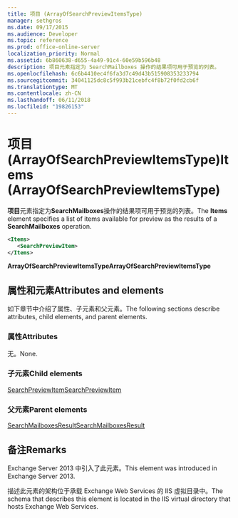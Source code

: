 ```yaml
---
title: 项目 (ArrayOfSearchPreviewItemsType)
manager: sethgros
ms.date: 09/17/2015
ms.audience: Developer
ms.topic: reference
ms.prod: office-online-server
localization_priority: Normal
ms.assetid: 6b860638-d655-4a49-91c4-60e59b596b48
description: 项目元素指定为 SearchMailboxes 操作的结果项可用于预览的列表。
ms.openlocfilehash: 6c6b4410ec4f6fa3d7c49d43b515908353233794
ms.sourcegitcommit: 34041125dc8c5f993b21cebfc4f8b72f0fd2cb6f
ms.translationtype: MT
ms.contentlocale: zh-CN
ms.lasthandoff: 06/11/2018
ms.locfileid: "19826153"
---
```

# <a name="items-arrayofsearchpreviewitemstype"></a><span data-ttu-id="14add-103">项目 (ArrayOfSearchPreviewItemsType)</span><span class="sxs-lookup"><span data-stu-id="14add-103">Items (ArrayOfSearchPreviewItemsType)</span></span>

<span data-ttu-id="14add-104">**项目**元素指定为**SearchMailboxes**操作的结果项可用于预览的列表。</span><span class="sxs-lookup"><span data-stu-id="14add-104">The **Items** element specifies a list of items available for preview as the results of a **SearchMailboxes** operation.</span></span> 
  
```XML
<Items>
   <SearchPreviewItem>
</Items>
```

 <span data-ttu-id="14add-105">**ArrayOfSearchPreviewItemsType**</span><span class="sxs-lookup"><span data-stu-id="14add-105">**ArrayOfSearchPreviewItemsType**</span></span>
## <a name="attributes-and-elements"></a><span data-ttu-id="14add-106">属性和元素</span><span class="sxs-lookup"><span data-stu-id="14add-106">Attributes and elements</span></span>

<span data-ttu-id="14add-107">如下章节中介绍了属性、子元素和父元素。</span><span class="sxs-lookup"><span data-stu-id="14add-107">The following sections describe attributes, child elements, and parent elements.</span></span>
  
### <a name="attributes"></a><span data-ttu-id="14add-108">属性</span><span class="sxs-lookup"><span data-stu-id="14add-108">Attributes</span></span>

<span data-ttu-id="14add-109">无。</span><span class="sxs-lookup"><span data-stu-id="14add-109">None.</span></span>
  
### <a name="child-elements"></a><span data-ttu-id="14add-110">子元素</span><span class="sxs-lookup"><span data-stu-id="14add-110">Child elements</span></span>

[<span data-ttu-id="14add-111">SearchPreviewItem</span><span class="sxs-lookup"><span data-stu-id="14add-111">SearchPreviewItem</span></span>](searchpreviewitem.md)
  
### <a name="parent-elements"></a><span data-ttu-id="14add-112">父元素</span><span class="sxs-lookup"><span data-stu-id="14add-112">Parent elements</span></span>

[<span data-ttu-id="14add-113">SearchMailboxesResult</span><span class="sxs-lookup"><span data-stu-id="14add-113">SearchMailboxesResult</span></span>](searchmailboxesresult.md)
  
## <a name="remarks"></a><span data-ttu-id="14add-114">备注</span><span class="sxs-lookup"><span data-stu-id="14add-114">Remarks</span></span>

<span data-ttu-id="14add-115">Exchange Server 2013 中引入了此元素。</span><span class="sxs-lookup"><span data-stu-id="14add-115">This element was introduced in Exchange Server 2013.</span></span>
  
<span data-ttu-id="14add-116">描述此元素的架构位于承载 Exchange Web Services 的 IIS 虚拟目录中。</span><span class="sxs-lookup"><span data-stu-id="14add-116">The schema that describes this element is located in the IIS virtual directory that hosts Exchange Web Services.</span></span>
  

